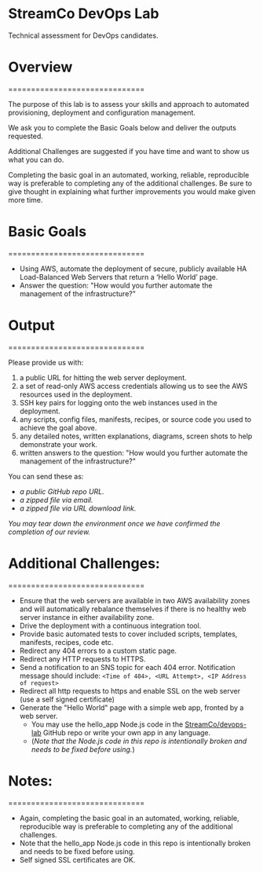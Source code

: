 StreamCo DevOps Lab
==========

Technical assessment for DevOps candidates.


# Overview
==============================

The purpose of this lab is to assess your skills and approach to automated provisioning, deployment and configuration management.

We ask you to complete the Basic Goals below and deliver the outputs requested.

Additional Challenges are suggested if you have time and want to show us what you can do.

Completing the basic goal in an automated, working, reliable, reproducible way is preferable to completing any of the additional challenges.  Be sure to give thought in explaining what further improvements you would make given more time.


# Basic Goals
==============================

* Using AWS, automate the deployment of secure, publicly available HA Load-Balanced Web Servers that return a ‘Hello World’ page.
* Answer the question: "How would you further automate the management of the infrastructure?"


# Output
==============================

Please provide us with:

1. a public URL for hitting the web server deployment.
2. a set of read-only AWS access credentials allowing us to see the AWS resources used in the deployment.
3. SSH key pairs for logging onto the web instances used in the deployment.
4. any scripts, config files, manifests, recipes, or source code you used to achieve the goal above.
5. any detailed notes, written explanations, diagrams, screen shots to help demonstrate your work.
6. written answers to the question: "How would you further automate the management of the infrastructure?"

You can send these as:

* *a public GitHub repo URL.*
* *a zipped file via email.*
* *a zipped file via URL download link.*

*You may tear down the environment once we have confirmed the completion of our review.*


# Additional Challenges:
==============================

* Ensure that the web servers are available in two AWS availability zones and will automatically rebalance themselves if there is no healthy web server instance in either availability zone.
* Drive the deployment with a continuous integration tool.
* Provide basic automated tests to cover included scripts, templates, manifests, recipes, code etc.
* Redirect any 404 errors to a custom static page.
* Redirect any HTTP requests to HTTPS.
* Send a notification to an SNS topic for each 404 error. Notification message should include: `<Time of 404>, <URL Attempt>, <IP Address of request>`
* Redirect all http requests to https and enable SSL on the web server (use a self signed certificate)
* Generate the "Hello World" page with a simple web app, fronted by a web server.
    * You may use the hello_app Node.js code in the [StreamCo/devops-lab](https://github.com/StreamCo/devops-lab) GitHub repo or write your own app in any language.
    * (*Note that the Node.js code in this repo is intentionally broken and needs to be fixed before using.*)


# Notes:
==============================

* Again, completing the basic goal in an automated, working, reliable, reproducible way is preferable to completing any of the additional challenges.
* Note that the hello_app Node.js code in this repo is intentionally broken and needs to be fixed before using.
* Self signed SSL certificates are OK.


